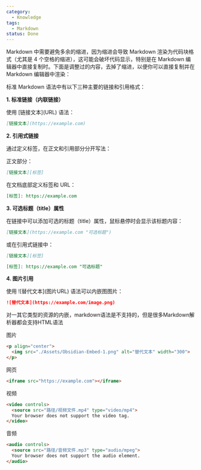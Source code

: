 ```yaml
---
category:
  - Knowledge
tags:
  - Markdown
status: Done
---
```

Markdown 中需要避免多余的缩进，因为缩进会导致 Markdown 渲染为代码块格式（尤其是 4 个空格的缩进），这可能会破坏代码显示，特别是在 Markdown 编辑器中直接复制时。下面是调整过的内容，去掉了缩进，以便你可以直接复制并在 Markdown 编辑器中渲染：

标准 Markdown 语法中有以下三种主要的链接和引用格式：

**1. 标准链接（内联链接）**

使用 \[链接文本](URL) 语法：

```markdown
[链接文本](https://example.com)
```

**2. 引用式链接**

通过定义标签，在正文和引用部分分开写法：

正文部分：
```markdown
[链接文本][标签]
```
  
在文档底部定义标签和 URL：
```markdown
[标签]: https://example.com
```

**3. 可选标题（title）属性**

在链接中可以添加可选的标题（title）属性，鼠标悬停时会显示该标题内容：
```markdown
[链接文本](https://example.com "可选标题")
```

或在引用式链接中：
```markdown
[链接文本][标签]

[标签]: https://example.com "可选标题"
```

**4. 图片引用**

使用 !\[替代文本](图片URL) 语法可以内嵌图图片：

```markdown
![替代文本](https://example.com/image.png)
```

对一其它类型的资源的内嵌，markdown语法是不支持的，但是很多Markdown解析器都会支持HTML语法

图片
```html
<p align="center">
  <img src="./Assets/Obsidian-Embed-1.png" alt="替代文本" width="300">
</p>
```

网页
```html
<iframe src="https://example.com"></iframe>
```

视频
```markdown
<video controls>
  <source src="路径/视频文件.mp4" type="video/mp4">
  Your browser does not support the video tag.
</video>
```

音频
```markdown
<audio controls>
  <source src="路径/音频文件.mp3" type="audio/mpeg">
  Your browser does not support the audio element.
</audio>
